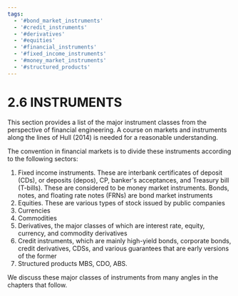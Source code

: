 ```yaml
---
tags:
  - '#bond_market_instruments'
  - '#credit_instruments'
  - '#derivatives'
  - '#equities'
  - '#financial_instruments'
  - '#fixed_income_instruments'
  - '#money_market_instruments'
  - '#structured_products'
---
```

# 2.6 INSTRUMENTS  

This section provides a list of the major instrument classes from the perspective of financial engineering. A course on markets and instruments along the lines of Hull (2014) is needed for a reasonable understanding.  

The convention in financial markets is to divide these instruments according to the following sectors:  

1. Fixed income instruments. These are interbank certificates of deposit (CDs), or deposits (depos), CP, banker's acceptances, and Treasury bill (T-bills). These are considered to be money market instruments. Bonds, notes, and floating rate notes (FRNs) are bond market instruments   
2. Equities. These are various types of stock issued by public companies   
3. Currencies   
4. Commodities   
5. Derivatives, the major classes of which are interest rate, equity, currency, and commodity derivatives   
6. Credit instruments, which are mainly high-yield bonds, corporate bonds, credit derivatives, CDSs, and various guarantees that are early versions of the former   
7. Structured products MBS, CDO, ABS.  

We discuss these major classes of instruments from many angles in the chapters that follow.  
